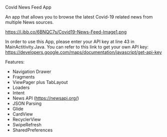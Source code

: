 Covid News Feed App

An app that allows you to browse the latest Covid-19 related news from multiple News sources.

https://i.ibb.co/6BNQC7s/Covid19-News-Feed-Image1.png

In order to use this App, please enter your API key at line 43 in MainActitivity.Java.
You can refer to  this link to get your own API key:
https://developers.google.com/maps/documentation/javascript/get-api-key

Features:
 - Navigation Drawer
 - Fragments
 - ViewPager plus TabLayout
 - Loaders
 - Intent
 - News API (https://newsapi.org/)
 - JSON Parsing
 - Glide
 - CardView
 - RecyclerView
 - SwipeRefresh
 - SharedPreferences
